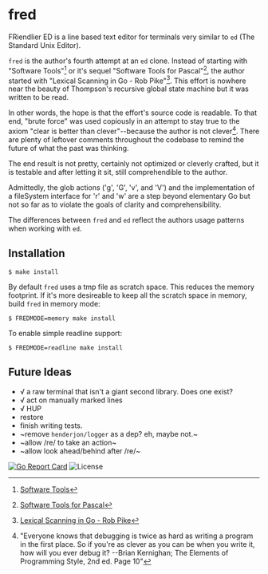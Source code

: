 # fred

FRiendlier ED is a line based text editor for terminals very similar to `ed` (The Standard Unix Editor).

`fred` is the author's fourth attempt at an `ed` clone. Instead of starting with "Software Tools"[^1] or it's sequel "Software Tools for Pascal"[^2], the author started with "Lexical Scanning in Go - Rob Pike"[^3]. This effort is nowhere near the beauty of Thompson's recursive global state machine but it was written to be read.

In other words, the hope is that the effort's source code is readable. To that end, "brute force" was used copiously in an attempt to stay true to the axiom "clear is better than clever"--because the author is not clever[^4]. There are plenty of leftover comments throughout the codebase to remind the future of what the past was thinking.

The end result is not pretty, certainly not optimized or cleverly crafted, but it is testable and after letting it sit, still comprehendible to the author.

Admittedly, the glob actions ('g', 'G', 'v', and 'V') and the implementation of a fileSystem interface for 'r' and 'w' are a step beyond elementary Go but not so far as to violate the goals of clarity and comprehensibility.

The differences between `fred` and `ed` reflect the authors usage patterns when working with `ed`.

## Installation

`$ make install`

By default `fred` uses a tmp file as scratch space. This reduces the memory footprint. If it's more desireable to keep all the scratch space in memory, build `fred` in memory mode:

`$ FREDMODE=memory make install`

To enable simple readline support:

`$ FREDMODE=readline make install`

## Future Ideas

- √ a raw terminal that isn't a giant second library. Does one exist?
- √ act on manually marked lines
- √ HUP
- restore
- finish writing tests.
- ~remove `henderjon/logger` as a dep? eh, maybe not.~
- ~allow /re/ to take an action~
- ~allow look ahead/behind after /re/~

[![Go Report Card](https://goreportcard.com/badge/github.com/henderjon/fred)](https://goreportcard.com/report/github.com/henderjon/fred)
![License](https://img.shielded.dev/s/y6t)

[^1]: [Software Tools](https://a.co/d/57j2eG0)
[^2]: [Software Tools for Pascal](https://a.co/d/jllgMxg)
[^3]: [Lexical Scanning in Go - Rob Pike](https://www.youtube.com/watch?v=HxaD_trXwRE)
[^4]: "Everyone knows that debugging is twice as hard as writing a program in the first place. So if you're as clever as you can be when you write it, how will you ever debug it? --Brian Kernighan; The Elements of Programming Style, 2nd ed. Page 10"
